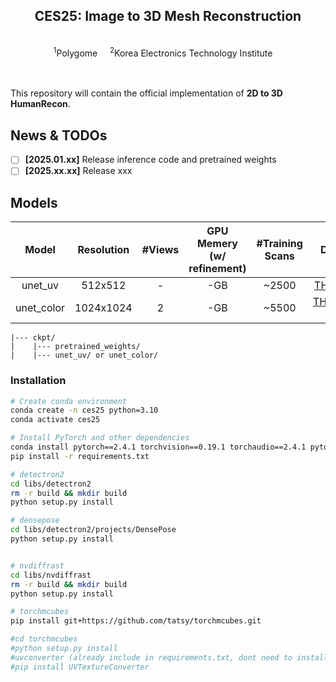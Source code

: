 <p align="center">

  <h2 align="center">CES25: Image to 3D Mesh Reconstruction </h2>
  <p align="center">
    <br>
    <sup>1</sup>Polygome &nbsp;&nbsp;&nbsp; <sup>2</sup>Korea Electronics Technology Institute   &nbsp;&nbsp;&nbsp;
    <br>
    </br>
  </p>
    </p>

<div align="left">
  <br>
  This repository will contain the official implementation of <strong>2D to 3D HumanRecon</strong>.
</div>


## News & TODOs
- [ ] **[2025.01.xx]** Release inference code and pretrained weights
- [ ] **[2025.xx.xx]** Release xxx

## Models

|Model        | Resolution|#Views    |GPU Memery<br>(w/ refinement)|#Training Scans|Datasets|
|:-----------:|:---------:|:--------:|:--------:|:--------:|:--------:|
|unet_uv      |512x512    |-         |-GB    |~2500     |[THuman2.1](https://github.com/ytrock/THuman2.0-Dataset)|
|unet_color   |1024x1024  |2         |-GB    |~5500     |[THuman2.1](https://github.com/ytrock/THuman2.0-Dataset), [2K2K](https://github.com/SangHunHan92/2K2K)|

```
|--- ckpt/
|    |--- pretrained_weights/
|    |--- unet_uv/ or unet_color/
```

### Installation
```bash
# Create conda environment
conda create -n ces25 python=3.10
conda activate ces25

# Install PyTorch and other dependencies
conda install pytorch==2.4.1 torchvision==0.19.1 torchaudio==2.4.1 pytorch-cuda=12.4 -c pytorch -c nvidia
pip install -r requirements.txt

# detectron2
cd libs/detectron2
rm -r build && mkdir build
python setup.py install

# densepose
cd libs/detectron2/projects/DensePose
python setup.py install


# nvdiffrast
cd libs/nvdiffrast
rm -r build && mkdir build
python setup.py install

# torchmcubes
pip install git+https://github.com/tatsy/torchmcubes.git

#cd torchmcubes
#python setup.py install
#uvconverter (already include in requirements.txt, dont need to install again)
#pip install UVTextureConverter

```



